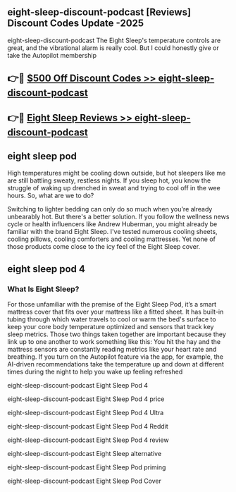 ## eight-sleep-discount-podcast [Reviews​] Discount Codes Update -2025

eight-sleep-discount-podcast The Eight Sleep's temperature controls are great, and the vibrational alarm is really cool. But I could honestly give or take the Autopilot membership

## 👉🔴 [$500 Off Discount Codes >> eight-sleep-discount-podcast](http://download.freeplayer.one?title=eight-sleep-discount-podcast&ref=18-ES)

## 👉🔴 [Eight Sleep Reviews >> eight-sleep-discount-podcast](http://download.freeplayer.one?title=eight-sleep-discount-podcast&ref=18-ES)

## eight sleep pod

High temperatures might be cooling down outside, but hot sleepers like me are still battling sweaty, restless nights. If you sleep hot, you know the struggle of waking up drenched in sweat and trying to cool off in the wee hours. So, what are we to do?

Switching to lighter bedding can only do so much when you're already unbearably hot. But there's a better solution. If you follow the wellness news cycle or health influencers like Andrew Huberman, you might already be familiar with the brand Eight Sleep. I've tested numerous cooling sheets, cooling pillows, cooling comforters and cooling mattresses. Yet none of those products come close to the icy feel of the Eight Sleep cover.

## eight sleep pod 4

### What Is Eight Sleep?

For those unfamiliar with the premise of the Eight Sleep Pod, it’s a smart mattress cover that fits over your mattress like a fitted sheet. It has built-in tubing through which water travels to cool or warm the bed's surface to keep your core body temperature optimized and sensors that track key sleep metrics. Those two things taken together are important because they link up to one another to work something like this: You hit the hay and the mattress sensors are constantly reading metrics like your heart rate and breathing. If you turn on the Autopilot feature via the app, for example, the AI-driven recommendations take the temperature up and down at different times during the night to help you wake up feeling refreshed

eight-sleep-discount-podcast Eight Sleep Pod 4

eight-sleep-discount-podcast Eight Sleep Pod 4 price

eight-sleep-discount-podcast Eight Sleep Pod 4 Ultra

eight-sleep-discount-podcast Eight Sleep Pod 4 Reddit

eight-sleep-discount-podcast Eight Sleep Pod 4 review

eight-sleep-discount-podcast Eight Sleep alternative

eight-sleep-discount-podcast Eight Sleep Pod priming

eight-sleep-discount-podcast Eight Sleep Pod Cover